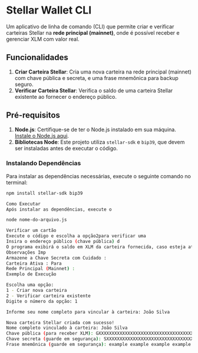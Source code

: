 # Stellar Wallet CLI

Um aplicativo de linha de comando (CLI) que permite criar e verificar carteiras Stellar na **rede principal (mainnet)**, onde é possível receber e gerenciar XLM com valor real. 

## Funcionalidades
1. **Criar Carteira Stellar**: Cria uma nova carteira na rede principal (mainnet) com chave pública e secreta, e uma frase mnemônica para backup seguro.
2. **Verificar Carteira Stellar**: Verifica o saldo de uma carteira Stellar existente ao fornecer o endereço público.

## Pré-requisitos
1. **Node.js**: Certifique-se de ter o Node.js instalado em sua máquina. [Instale o Node.js aqui](https://nodejs.org/).
2. **Bibliotecas Node**: Este projeto utiliza `stellar-sdk` e `bip39`, que devem ser instaladas antes de executar o código.

### Instalando Dependências
Para instalar as dependências necessárias, execute o seguinte comando no terminal:
```bash
npm install stellar-sdk bip39

Como Executar
Após instalar as dependências, execute o

node nome-do-arquivo.js

Verificar um cartão
Execute o código e escolha a opção2para verificar uma
Insira o endereço público (chave pública) d
O programa exibirá o saldo em XLM da carteira fornecida, caso esteja ativado na rede Stellar.
Observações Imp
Armazene a Chave Secreta com Cuidado :
Carteira Ativa : Para
Rede Principal (Mainnet) :
Exemplo de Execução

Escolha uma opção:
1 - Criar nova carteira
2 - Verificar carteira existente
Digite o número da opção: 1

Informe seu nome completo para vincular à carteira: João Silva

Nova carteira Stellar criada com sucesso!
Nome completo vinculado à carteira: João Silva
Chave pública (para receber XLM): GXXXXXXXXXXXXXXXXXXXXXXXXXXXXXXXXXXXXXXXXXX
Chave secreta (guarde em segurança): SXXXXXXXXXXXXXXXXXXXXXXXXXXXXXXXXXXXXXXXXXX
Frase mnemônica (guarde em segurança): example example example example example example example example example example example example
